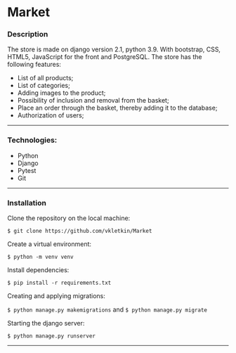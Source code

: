 # Market

### Description

The store is made on django version 2.1, python 3.9. With bootstrap, CSS, HTML5, JavaScript for the front and PostgreSQL.
The store has the following features:

- List of all products;
- List of categories;
- Adding images to the product;
- Possibility of inclusion and removal from the basket;
- Place an order through the basket, thereby adding it to the database;
- Authorization of users;

---

### Technologies:
* Python
* Django
* Pytest
* Git

---

### Installation
Clone the repository on the local machine:

```$ git clone https://github.com/vkletkin/Market```

 Create a virtual environment:
 
 ```$ python -m venv venv```
 
 Install dependencies:

```$ pip install -r requirements.txt```

Creating and applying migrations:

```$ python manage.py makemigrations``` and  ```$ python manage.py migrate```

Starting the django server:

```$ python manage.py runserver```

---

